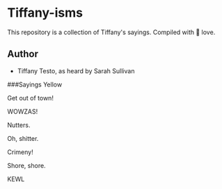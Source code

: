 # Tiffany-isms

This repository is a collection of Tiffany's sayings. Compiled with :100: love.


## Author
* Tiffany Testo, as heard by Sarah Sullivan


###Sayings
Yellow

Get out of town!

WOWZAS!

Nutters.

Oh, shitter.

Crimeny!

Shore, shore.

KEWL
